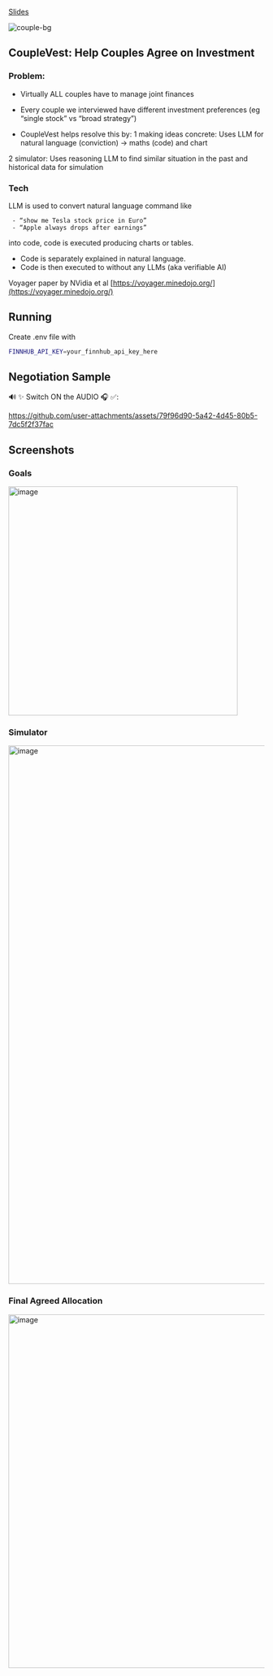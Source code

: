 [Slides](https://docs.google.com/presentation/d/1FqsUKDC_I9WGmk3FYcngcpW-bZZqL0hpEo-0RNdobKA/edit#slide=id.p)

![couple-bg](https://github.com/user-attachments/assets/112a45c0-6429-4621-9946-5374c13eb0d2)

## CoupleVest: Help Couples Agree on Investment

### Problem:

- Virtually ALL couples have to manage joint finances

- Every couple we interviewed have different investment preferences
  (eg “single stock” vs “broad strategy”)

- CoupleVest helps resolve this by:
  1 making ideas concrete:
  Uses LLM for natural language (conviction) -> maths (code) and chart

2 simulator:
Uses reasoning LLM to find similar situation in the past and historical data for simulation

### Tech

LLM is used to convert natural language command like

     - “show me Tesla stock price in Euro”
     - “Apple always drops after earnings”

into code, code is executed producing charts or tables.

- Code is separately explained in natural language.
- Code is then executed to without any LLMs (aka verifiable AI)

Voyager paper by NVidia et al [https://voyager.minedojo.org/](https://voyager.minedojo.org/)

## Running

Create .env file with

```sh
FINNHUB_API_KEY=your_finnhub_api_key_here
```

## Negotiation Sample

🔊 ✨ Switch ON the AUDIO 🎧 ✅:

https://github.com/user-attachments/assets/79f96d90-5a42-4d45-80b5-7dc5f2f37fac

## Screenshots

### Goals

<img width="451" alt="image" src="https://github.com/user-attachments/assets/62667507-83e3-4ef8-b8ea-ba9eb77a8438" />

### Simulator

<img width="1060" alt="image" src="https://github.com/user-attachments/assets/25432da5-f415-4bf2-af26-f9a2a8931326" />

### Final Agreed Allocation

<img width="696" alt="image" src="https://github.com/user-attachments/assets/2c57145b-7509-4656-a1e8-4110f0dddd2e" />
